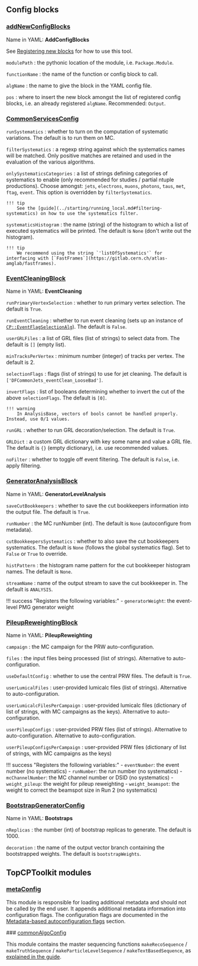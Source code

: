 <!---
## Make-methods

### [makeCommonServicesConfig](https://acode-browser1.usatlas.bnl.gov/lxr/source/athena/PhysicsAnalysis/Algorithms/AsgAnalysisAlgorithms/python/AsgAnalysisConfig.py)
Name in YAML: **CommonServices**

`seq`
:   the config sequence.

_Returns an instance of [`CommonServicesConfig`](#commonservicesconfig), see the available options below._


### [makeEventCleaningConfig](https://acode-browser1.usatlas.bnl.gov/lxr/source/athena/PhysicsAnalysis/Algorithms/AsgAnalysisAlgorithms/python/EventCleaningConfig.py)

`seq`
:   the config sequence.

`runPrimaryVertexSelection`
:   whether to run primary vertex selection. The default is `True`.

`runEventCleaning`
:   whether to run event cleaning (sets up an instance of [`CP::EventFlagSelectionAlg`](https://acode-browser1.usatlas.bnl.gov/lxr/source/athena/PhysicsAnalysis/Algorithms/AsgAnalysisAlgorithms/Root/EventFlagSelectionAlg.cxx)). The default is `False`.

`userGRLFiles`
:   a list of GRL files (list of strings) to select data from. The default is `[]` (empty list).

### [makeGeneratorAnalysisConfig](https://acode-browser1.usatlas.bnl.gov/lxr/source/athena/PhysicsAnalysis/Algorithms/AsgAnalysisAlgorithms/python/AsgAnalysisConfig.py)
Name in YAML: **GeneratorLevelAnalysis**

`seq`
:   the config sequence.

`saveCutBookkeepers`
:   whether to save the cut bookkeepers information into the output file. The default is `False`.

`runNumber`
:   the MC runNumber (int). The default is `None` (autoconfigure from metadata).

`cutBookkeepersSystematics`
:   whether to also save the cut bookkeepers systematics. The default is `False`.

!!! success "Registers the following variables:"
    - `generatorWeight`: the event-level PMG generator weight

### [makePileupReweightingConfig](https://acode-browser1.usatlas.bnl.gov/lxr/source/athena/PhysicsAnalysis/Algorithms/AsgAnalysisAlgorithms/python/AsgAnalysisConfig.py)

`seq`
:   the config sequence.

`campaign`
:   the MC campaign for the PRW auto-configuration.

`files`
:   the input files being processed (list of strings). Alternative to auto-configuration.

`useDefaultConfig`
:   whether to use the central PRW files. The default is `True`.

`userLumicalFiles`
:   user-provided lumicalc files (list of strings). Alternative to auto-configuration.

`userPileupConfigs`
:   user-provided PRW files. Alternative to auto-configuration.

!!! success "Registers the following variables:"
    - `eventNumber`: the event number (no systematics)
    - `runNumber`: the run number (no systematics)
    - `mcChannelNumber`: the MC channel number or DSID (no systematics)
    - `weight_pileup`: the weight for pileup reweighting
    - `weight_beamspot`: the weight to correct the beamspot size in Run 2 (no systematics)

### [makeBootstrapGeneratorConfig](https://acode-browser1.usatlas.bnl.gov/lxr/source/athena/PhysicsAnalysis/Algorithms/AsgAnalysisAlgorithms/python/BootstrapGeneratorConfig.py)

`seq`
:   the config sequence.

`nReplicas`
:   the number (int) of bootstrap replicas to generate. The default is 1000.

`decoration`
:   the name of the output vector branch containing the bootstrapped weights. The default is `bootstrapWeights`.

`runOnMC`
:   toggle to force running on MC samples. The default is `False`, i.e. run only on data.
--->

## Config blocks

### [addNewConfigBlocks](https://acode-browser1.usatlas.bnl.gov/lxr/source/athena/PhysicsAnalysis/Algorithms/AnalysisAlgorithmsConfig/python/ConfigText.py)
Name in YAML: **AddConfigBlocks**

See [Registering new blocks](../starting/analysis.md#registering-new-blocks-directly-in-the-yaml-config-since-analysisbase-24240) for how to use this tool.

`modulePath`
:   the pythonic location of the module, i.e. `Package.Module`.

`functionName`
:   the name of the function or config block to call.

`algName`
:   the name to give the block in the YAML config file.

`pos`
:   where to insert the new block amongst the list of registered config blocks, i.e. an already registered `algName`. Recommended: `Output`.

### [CommonServicesConfig](https://acode-browser1.usatlas.bnl.gov/lxr/source/athena/PhysicsAnalysis/Algorithms/AsgAnalysisAlgorithms/python/AsgAnalysisConfig.py)

`runSystematics`
:   whether to turn on the computation of systematic variations. The default is to run them on MC.

`filterSystematics`
:   a regexp string against which the systematics names will be matched. Only positive matches are retained and used in the evaluation of the various algorithms.

`onlySystematicsCategories`
:   a list of strings defining categories of systematics to enable (only recommended for studies / partial ntuple productions). Choose amongst: `jets`, `electrons`, `muons`, `photons`, `taus`, `met`, `ftag`, `event`.
This option is overridden by `filterSystematics`.

    !!! tip
        See the [guide](../starting/running_local.md#filtering-systematics) on how to use the systematics filter.

`systematicsHistogram`
:   the name (string) of the histogram to which a list of executed systematics will be printed. The default is `None` (don't write out the histogram).

    !!! tip
        We recommend using the string `'listOfSystematics'` for interfacing with [`FastFrames`](https://gitlab.cern.ch/atlas-amglab/fastframes).

### [EventCleaningBlock](https://acode-browser1.usatlas.bnl.gov/lxr/source/athena/PhysicsAnalysis/Algorithms/AsgAnalysisAlgorithms/python/EventCleaningConfig.py)
Name in YAML: **EventCleaning**

`runPrimaryVertexSelection`
:   whether to run primary vertex selection. The default is `True`.

`runEventCleaning`
:   whether to run event cleaning (sets up an instance of [`CP::EventFlagSelectionAlg`](https://acode-browser1.usatlas.bnl.gov/lxr/source/athena/PhysicsAnalysis/Algorithms/AsgAnalysisAlgorithms/Root/EventFlagSelectionAlg.cxx)). The default is `False`.

`userGRLFiles`
:   a list of GRL files (list of strings) to select data from. The default is `[]` (empty list).

`minTracksPerVertex`
:   minimum number (integer) of tracks per vertex. The default is 2.

`selectionFlags`
:   flags (list of strings) to use for jet cleaning. The default is `['DFCommonJets_eventClean_LooseBad']`.

`invertFlags`
:   list of booleans determining whether to invert the cut of the above `selectionFlags`. The default is `[0]`.

    !!! warning
        In AnalysisBase, vectors of bools cannot be handled properly. Instead, use 0/1 values.

`runGRL`
:   whether to run GRL decoration/selection. The default is `True`.

`GRLDict`
:   a custom GRL dictionary with key some name and value a GRL file. The default is `{}` (empty dictionary), i.e. use recommended values.

`noFilter`
:   whether to toggle off event filtering. The default is `False`, i.e. apply filtering.

### [GeneratorAnalysisBlock](https://acode-browser1.usatlas.bnl.gov/lxr/source/athena/PhysicsAnalysis/Algorithms/AsgAnalysisAlgorithms/python/AsgAnalysisConfig.py)
Name in YAML: **GeneratorLevelAnalysis**

`saveCutBookkeepers`
:   whether to save the cut bookkeepers information into the output file. The default is `True`.

`runNumber`
:   the MC runNumber (int). The default is `None` (autoconfigure from metadata).

`cutBookkeepersSystematics`
:   whether to also save the cut bookkeepers systematics. The default is `None` (follows the global systematics flag). Set to `False` or `True` to override.

`histPattern`
:   the histogram name pattern for the cut bookkeeper histogram names. The default is `None`.

`streamName`
:   name of the output stream to save the cut bookkeeper in. The default is `ANALYSIS`.

!!! success "Registers the following variables:"
    - `generatorWeight`: the event-level PMG generator weight

### [PileupReweightingBlock](https://acode-browser1.usatlas.bnl.gov/lxr/source/athena/PhysicsAnalysis/Algorithms/AsgAnalysisAlgorithms/python/AsgAnalysisConfig.py)
Name in YAML: **PileupReweighting**

`campaign`
:   the MC campaign for the PRW auto-configuration.

`files`
:   the input files being processed (list of strings). Alternative to auto-configuration.

`useDefaultConfig`
:   whether to use the central PRW files. The default is `True`.

`userLumicalFiles`
:   user-provided lumicalc files (list of strings). Alternative to auto-configuration.

`userLumicalcFilesPerCampaign`
:   user-provided lumicalc files (dictionary of list of strings, with MC campaigns as the keys). Alternative to auto-configuration.

`userPileupConfigs`
:   user-provided PRW files (list of strings). Alternative to auto-configuration. Alternative to auto-configuration.

`userPileupConfigsPerCampaign`
:   user-provided PRW files (dictionary of list of strings, with MC campaigns as the keys)

!!! success "Registers the following variables:"
    - `eventNumber`: the event number (no systematics)
    - `runNumber`: the run number (no systematics)
    - `mcChannelNumber`: the MC channel number or DSID (no systematics)
    - `weight_pileup`: the weight for pileup reweighting
    - `weight_beamspot`: the weight to correct the beamspot size in Run 2 (no systematics)

### [BootstrapGeneratorConfig](https://acode-browser1.usatlas.bnl.gov/lxr/source/athena/PhysicsAnalysis/Algorithms/AsgAnalysisAlgorithms/python/BootstrapGeneratorConfig.py)
Name in YAML: **Bootstraps**

`nReplicas`
:   the number (int) of bootstrap replicas to generate. The default is 1000.

`decoration`
:   the name of the output vector branch containing the bootstrapped weights. The default is `bootstrapWeights`.

## TopCPToolkit modules

### [metaConfig](https://gitlab.cern.ch/atlasphys-top/reco/TopCPToolkit/-/blob/main/source/TopCPToolkit/python/metaConfig.py)

This module is responsible for loading additional metadata and should not be called by the end user. It appends additional metadata
information into configuration flags. The configuration flags are documented in the [Metadata-based autoconfiguration flags](configflags.md) section.

### [commonAlgoConfig](https://gitlab.cern.ch/atlasphys-top/reco/TopCPToolkit/-/blob/main/source/TopCPToolkit/python/commonAlgoConfig.py)

This module contains the master sequencing functions `makeRecoSequence` / `makeTruthSequence` / `makeParticleLevelSequence` / `makeTextBasedSequence`, as [explained in the guide](../starting/analysis.md#analysis-modules).